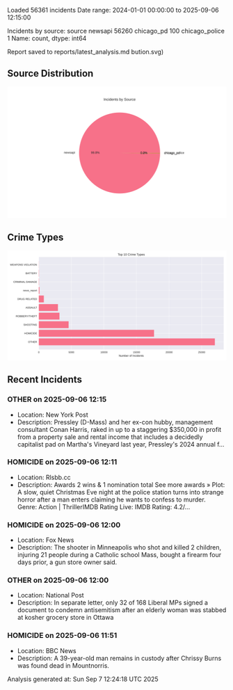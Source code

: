 
Loaded 56361 incidents
Date range: 2024-01-01 00:00:00 to 2025-09-06 12:15:00

Incidents by source:
source
newsapi           56260
chicago_pd          100
chicago_police        1
Name: count, dtype: int64

Report saved to reports/latest_analysis.md
bution.svg)

## Source Distribution
![Source Distribution](images/source_distribution.svg)

## Crime Types
![Crime Types](images/crime_types.svg)

## Recent Incidents

### OTHER on 2025-09-06 12:15
- Location: New York Post
- Description: Pressley (D-Mass) and her ex-con hubby, management consultant Conan Harris, raked in up to a staggering $350,000 in profit from a property sale and rental income that includes a decidedly capitalist pad on Martha's Vineyard last year, Pressley's 2024 annual f…


### HOMICIDE on 2025-09-06 12:11
- Location: Rlsbb.cc
- Description: Awards 2 wins & 1 nomination total See more awards » Plot: A slow, quiet Christmas Eve night at the police station turns into strange horror after a man enters claiming he wants to confess to murder. Genre: Action | ThrillerIMDB Rating Live: IMDB Rating: 4.2/…


### HOMICIDE on 2025-09-06 12:00
- Location: Fox News
- Description: The shooter in Minneapolis who shot and killed 2 children, injuring 21 people during a Catholic school Mass, bought a firearm four days prior, a gun store owner said.


### OTHER on 2025-09-06 12:00
- Location: National Post
- Description: In separate letter, only 32 of 168 Liberal MPs signed a document to condemn antisemitism after an elderly woman was stabbed at kosher grocery store in Ottawa


### HOMICIDE on 2025-09-06 11:51
- Location: BBC News
- Description: A 39-year-old man remains in custody after Chrissy Burns was found dead in Mountnorris.

Analysis generated at: Sun Sep  7 12:24:18 UTC 2025
